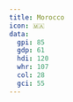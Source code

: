 ```yaml
---
title: Morocco
icon: 🇲🇦
data:
  gpi: 85
  gdp: 61
  hdi: 120
  whr: 107
  col: 28
  gci: 55
---
```


